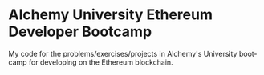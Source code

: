 # Alchemy University Ethereum Developer Bootcamp
My code for the problems/exercises/projects in Alchemy's University boot-camp for developing on the Ethereum blockchain.
